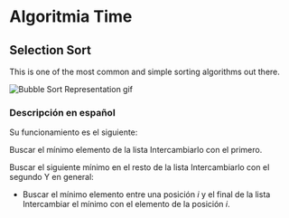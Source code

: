 # Algoritmia Time

## Selection Sort

This is one of the most common and simple sorting algorithms out there.


![Bubble Sort Representation gif](https://upload.wikimedia.org/wikipedia/commons/9/94/Selection-Sort-Animation.gif)

### Descripción en español

Su funcionamiento es el siguiente:

Buscar el mínimo elemento de la lista
Intercambiarlo con el primero.

Buscar el siguiente mínimo en el resto de la lista
Intercambiarlo con el segundo
Y en general:

* Buscar el mínimo elemento entre una posición _i_ y el final de la lista
Intercambiar el mínimo con el elemento de la posición _i_.